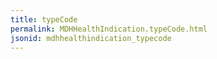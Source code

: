 ```yaml
---
title: typeCode
permalink: MDHHealthIndication.typeCode.html
jsonid: mdhhealthindication_typecode
---
```

